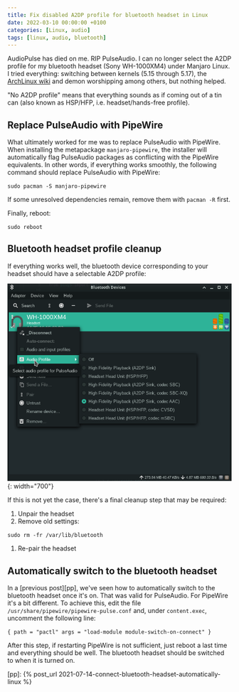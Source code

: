 ```yaml
---
title: Fix disabled A2DP profile for bluetooth headset in Linux
date: 2022-03-10 00:00:00 +0100
categories: [Linux, audio]
tags: [linux, audio, bluetooth]
---
```


AudioPulse has died on me. RIP PulseAudio. I can no longer select the A2DP profile for my bluetooth headset (Sony WH-1000XM4) under Manjaro Linux. I tried everything: switching between kernels (5.15 through 5.17), the [ArchLinux wiki][] and demon worshipping among others, but nothing helped.

"No A2DP profile" means that everything sounds as if coming out of a tin can (also known as HSP/HFP, i.e. headset/hands-free profile).

## Replace PulseAudio with PipeWire

What ultimately worked for me was to replace PulseAudio with PipeWire. When installing the metapackage `manjaro-pipewire`, the installer will automatically flag PulseAudio packages as conflicting with the PipeWire equivalents. In other words, if everything works smoothly, the following command should replace PulseAudio with PipeWire:

```
sudo pacman -S manjaro-pipewire
```

If some unresolved dependencies remain, remove them with `pacman -R` first.

Finally, reboot:

```
sudo reboot
```

## Bluetooth headset profile cleanup

If everything works well, the bluetooth device corresponding to your headset should have a selectable A2DP profile:

![Bluetooth audio profile](/assets/img/posts/bluetooth_audio_profile.png){: width="700"}

If this is not yet the case, there's a final cleanup step that may be required:

1. Unpair the headset
1. Remove old settings:
```
sudo rm -fr /var/lib/bluetooth
```
1. Re-pair the headset

## Automatically switch to the bluetooth headset

In a [previous post][pp], we've seen how to automatically switch to the bluetooth headset once it's on. That was valid for PulseAudio. For PipeWire it's a bit different. To achieve this, edit the file `/usr/share/pipewire/pipewire-pulse.conf` and, under `content.exec`, uncomment the following line:

```
{ path = "pactl" args = "load-module module-switch-on-connect" }
```

After this step, if restarting PipeWire is not sufficient, just reboot a last time and everything should be well. The bluetooth headset should be switched to when it is turned on.

<!-- links -->

[ArchLinux wiki]: https://wiki.archlinux.org/title/bluetooth_headset#A2DP_not_working_with_PulseAudio
[pp]: {% post_url 2021-07-14-connect-bluetooth-headset-automatically-linux %}